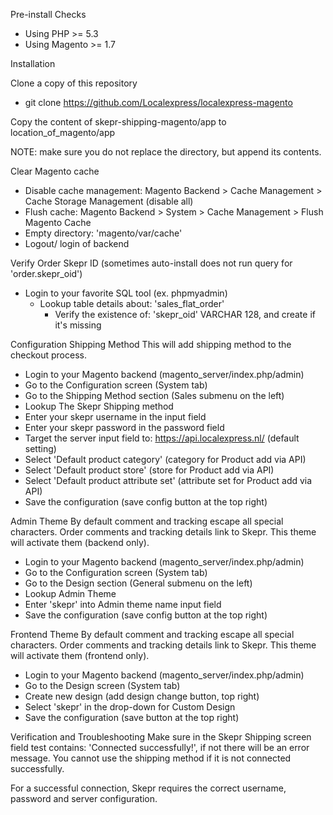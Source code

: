 Pre-install Checks

- Using PHP >= 5.3
- Using Magento >= 1.7

Installation

Clone a copy of this repository

- git clone https://github.com/Localexpress/localexpress-magento

Copy the content of skepr-shipping-magento/app to location_of_magento/app

NOTE: make sure you do not replace the directory, but append its contents.

Clear Magento cache

- Disable cache management: Magento Backend > Cache Management > Cache Storage Management (disable all)
- Flush cache: Magento Backend > System > Cache Management > Flush Magento Cache
- Empty directory: 'magento/var/cache'
- Logout/ login of backend

Verify Order Skepr ID (sometimes auto-install does not run query for 'order.skepr_oid')

- Login to your favorite SQL tool (ex. phpmyadmin)
    - Lookup table details about: 'sales_flat_order'
        - Verify the existence of: 'skepr_oid' VARCHAR 128, and create if it's missing

Configuration
Shipping Method
This will add shipping method to the checkout process.

- Login to your Magento backend (magento_server/index.php/admin)
- Go to the Configuration screen (System tab)
- Go to the Shipping Method section (Sales submenu on the left)
- Lookup The Skepr Shipping method
- Enter your skepr username in the input field
- Enter your skepr password in the password field
- Target the server input field to: https://api.localexpress.nl/ (default setting)
- Select 'Default product category' (category for Product add via API)
- Select 'Default product store' (store for Product add via API)
- Select 'Default product attribute set' (attribute set for Product add via API)
- Save the configuration (save config button at the top right)

Admin Theme
By default comment and tracking escape all special characters. Order comments and tracking details link to Skepr. This theme will activate them (backend only).

- Login to your Magento backend (magento_server/index.php/admin)
- Go to the Configuration screen (System tab)
- Go to the Design section (General submenu on the left)
- Lookup Admin Theme
- Enter 'skepr' into Admin theme name input field
- Save the configuration (save config button at the top right)

Frontend Theme
By default comment and tracking escape all special characters. Order comments and tracking details link to Skepr. This theme will activate them (frontend only).

- Login to your Magento backend (magento_server/index.php/admin)
- Go to the Design screen (System tab)
- Create new design (add design change button, top right)
- Select 'skepr' in the drop-down for Custom Design
- Save the configuration (save button at the top right)

Verification and Troubleshooting
Make sure in the Skepr Shipping screen field test contains: 'Connected successfully!', if not there will be an error message. You cannot use the shipping method if it is not connected successfully.

For a successful connection, Skepr requires the correct username, password and server configuration.

